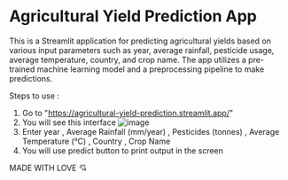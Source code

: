 # Agricultural Yield Prediction App

This is a Streamlit application for predicting agricultural yields based on various input parameters such as year, average rainfall, pesticide usage, average temperature, country, and crop name. The app utilizes a pre-trained machine learning model and a preprocessing pipeline to make predictions.

Steps to use : 
1. Go to "https://agricultural-yield-prediction.streamlit.app/"
2. You will see this interface
    ![image](https://github.com/Mrigaank-9/Agricultural-Yield-Prediction/assets/130607343/a340a453-a89a-4a6d-9aaa-a95ac1d0b5a5)
3. Enter year , Average Rainfall (mm/year) , Pesticides (tonnes) , Average Temperature (°C) , Country , Crop Name
4. You will use predict button to print output in the screen

MADE WITH LOVE 💘

